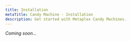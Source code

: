 ```yaml
---
title: Installation
metaTitle: Candy Machine - Installation
description: Get started with Metaplex Candy Machines.
---
```


_Coming soon..._
